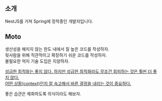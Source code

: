 ## 소개

NestJS를 거쳐 Spring에 정착중인 개발자입니다.  

## Moto  
생산성을 해치지 않는 한도 내에서 질 높은 코드를 작성하자.  
뒷사람을 위해 직관적이고 확장하기 쉬운 코드를 작성하자.  
불필요한 억지 기술 도입은 지양하자.  

[성급한 최적화는 좋지 않다. 하지만 성급한 최적화라도 무조건 회피하는 것은 훨씬 더 좋지 않다.   
어떤 상황(context)인지 잘 숙고해서 바른 결정을 내리는 것이 중요하다. ](https://homoefficio.github.io/2016/06/26/for-loop-%EB%A5%BC-Stream-forEach-%EB%A1%9C-%EB%B0%94%EA%BE%B8%EC%A7%80-%EB%A7%90%EC%95%84%EC%95%BC-%ED%95%A0-3%EA%B0%80%EC%A7%80-%EC%9D%B4%EC%9C%A0/)

좋은 습관은 체화하도록 의식이라도 해보자. 

<!---
jsween5723/jsween5723 is a ✨ special ✨ repository because its `README.md` (this file) appears on your GitHub profile.
You can click the Preview link to take a look at your changes.
--->
